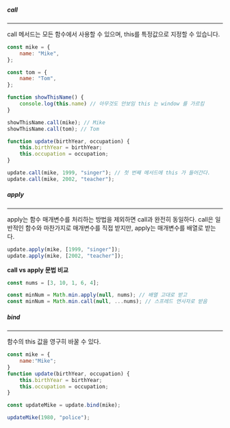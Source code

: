
##### call
---

call 메서드는 모든 함수에서 사용할 수 있으며, this를 특정값으로 지정할 수 있습니다.

```js
const mike = {
	name: "Mike",
};

const tom = {
	name: "Tom",
};

function showThisName() {
	console.log(this.name) // 아무것도 안보임 this 는 window 를 가르킴
}

showThisName.call(mike); // Mike
showThisName.call(tom); // Tom

function update(birthYear, occupation) {
	this.birthYear = birthYear;
	this.occupation = occupation;
}

update.call(mike, 1999, "singer"); // 첫 번째 메서드에 this 가 들어간다.
update.call(mike, 2002, "teacher");
```

##### apply
---

apply는 함수 매개변수를 처리하는 방법을 제외하면 call과 완전히 동일하다.
call은 일반적인 함수와 마찬가지로 매개변수를 직접 받지만, apply는 매개변수를 배열로 받는다.

```js
update.apply(mike, [1999, "singer"]); 
update.apply(mike, [2002, "teacher"]);
```


**call vs apply 문법 비교**

```js
const nums = [3, 10, 1, 6, 4];

const minNum = Math.min.apply(null, nums); // 배열 고대로 받고
const minNum = Math.min.call(null, ...nums); // 스프레드 연사자로 받음
```


##### bind
---
함수의 this 값을 영구히 바꿀 수 있다.

```js
const mike = {
	name:"Mike";
}
function update(birthYear, occupation) {
	this.birthYear = birthYear;
	this.occupation = occupation;
}

const updateMike = update.bind(mike);

updateMike(1980, "police");
```